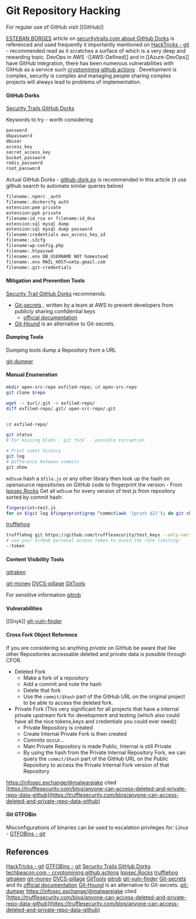 # Git Repository Hacking


For regular use of GitHub visit [[GitHub]]

[ESTEBAN BORGES](https://securitytrails.com/blog/_author/estebanborges) article on [securitytrails.com about GitHub Dorks](https://securitytrails.com/blog/github-dorks) is referenced and used frequently it importantly mentioned on  [HackTricks - git](https://book.hacktricks.xyz/network-services-pentesting/pentesting-web/git) - recommended read as it scratches a surface of which is a very deep and rewarding topic. DevOps in AWS -[[AWS-Defined]]  and in [[Azure-DevOps]] have GitHub integration, there has been numerous vulnerabilities with GitHub as a service such [cryptomining github actions](https://techbeacon.com/security/cryptominers-flooding-github-other-cloudy-dev-services) . Development is complex, security is complex and managing people sharing complex projects will always lead to problems of implementation. 
#### GitHub Dorks

[Security Trails GitHub Dorks](https://securitytrails.com/blog/github-dorks)

Keywords to try - worth considering
```bash
password
dbpassword
dbuser
access_key
secret_access_key
bucket_password
redis_password
root_password
```

Actual GitHub Dorks - [github-dork.py](https://github.com/techgaun/github-dorks) is recommended in this article (it use github search to automate similar queries below)
```bash
filename:.npmrc _auth
filename:.dockercfg auth
extension:pem private
extension:ppk private
filename:id_rsa or filename:id_dsa
extension:sql mysql dump
extension:sql mysql dump password
filename:credentials aws_access_key_id
filename:.s3cfg
filename:wp-config.php
filename:.htpasswd
filename:.env DB_USERNAME NOT homestead
filename:.env MAIL_HOST=smtp.gmail.com
filename:.git-credentials
```

#### Mitigation and Prevention Tools

[Security Trail GitHub Dorks](https://securitytrails.com/blog/github-dorks) recommends:
- [Git-secrets](https://github.com/awslabs/git-secrets/blob/master/README.rst) , written by a team at AWS to prevent developers from publicly sharing confidential keys
	- [official documentation](https://github.com/awslabs/git-secrets/blob/master/README.rst%23installing-git-secrets) 
- [Git-Hound](https://github.com/ezekg/git-hound) is an alternative to Git-secrets.

#### Dumping Tools

Dumping tools dump a Repository from a URL

[git-dumper](https://github.com/arthaud/git-dumper)

#### Manual Enumeration

```bash
mkdir open-src-repo exfiled-repo; cd open-src-repo
git clone $repo

wget -r $url/.git -o exfiled-repo/
diff exfiled-repo/.git/ open-src-repo/.git


cd exfiled-repo/

git status
# For missing blobs :`git fsck` - possible corruption

# Print comit history
git log
# Difference between commits
git show
```

`md5sum` hash a `$file.js` or any other library then look up the hash on opensource repositories on GitHub code to fingerprint the version - From [Ippsec.Rocks](https://ippsec.rocks) Get all `md5sum` for every version of test.js from repository sorted by commit hash:
```bash
fingerprint=test.js
for in $(git log $fingerprint|grep ^commit|awk '{print $2}'); do git checkout -- $fingerprint; echo -n "$i md5sum $fingerprint; done
```


[trufflehog](https://github.com/trufflesecurity/trufflehog)
```bash
trufflehog git https://github.com/trufflesecurity/test_keys --only-verified
# use your GitHub personal access token to avoid the rate limiting: 
--token
```
#### Content Visibility Tools

[gitraken](https://www.gitkraken.com/)

[git-money](https://github.com/dnoiz1/git-money)
[DVCS-pillage](https://github.com/evilpacket/DVCS-Pillage)
[GitTools](https://github.com/internetwache/GitTools)

For sensitive information [gitrob](https://github.com/michenriksen/gitrob)
#### Vulnerabilities

[[Snyk]]
[git-vuln-finder](https://github.com/cve-search/git-vuln-finder)

#### Cross Fork Object Reference

If you are considering so anything *private* on GitHub be aware that like other Repositories accessable deleted and private data is possible through CFOR. 
- Deleted Fork
	- Make a fork of a repository
	- Add a commit and note the hash
	- Delete that fork
	- Use the `commit/$hash` part of the GitHub URL on the original project to be able to access the deleted fork.
- Private Fork (This very significant for all projects that have a internal private upstream fork for development and testing (which also could have all the nice tokens,keys and credentials you could ever need)) 
	- Private Repository is created
	- Create Internal Private Fork is then created
	- Commits occur...
	- Main Private Repository is made Public, Internal is still Private
	- By using the hash from the Private Internal Repository Fork, we can query the `commit/$hash` part of the GitHub URL on the Public Repository to access the Private Internal Fork version of that Repository

https://infosec.exchange/@malwarejake cited [https://trufflesecurity.com/blog/anyone-can-access-deleted-and-private-repo-data-github](https://trufflesecurity.com/blog/anyone-can-access-deleted-and-private-repo-data-github)

#### Git GTFOBin

Misconfigurations of binaries can be used to escalation privileges for:
Linux - [GTFOBins - git](https://gtfobins.github.io/gtfobins/git/)

## References

[HackTricks - git](https://book.hacktricks.xyz/network-services-pentesting/pentesting-web/git)
[GTFOBins - git](https://gtfobins.github.io/gtfobins/git/)
[Security Trails GitHub Dorks](https://securitytrails.com/blog/github-dorks)
[techbeacon.com - cryptomining github actions](https://techbeacon.com/security/cryptominers-flooding-github-other-cloudy-dev-services) 
[Ippsec.Rocks](https://ippsec.rocks) 
[trufflehog](https://github.com/trufflesecurity/trufflehog)
[gitraken](https://www.gitkraken.com/)
[git-money](https://github.com/dnoiz1/git-money)
[DVCS-pillage](https://github.com/evilpacket/DVCS-Pillage)
[GitTools](https://github.com/internetwache/GitTools)
[gitrob](https://github.com/michenriksen/gitrob)
[git-vuln-finder](https://github.com/cve-search/git-vuln-finder)
[Git-secrets](https://github.com/awslabs/git-secrets/blob/master/README.rst) and its [official documentation](https://github.com/awslabs/git-secrets/blob/master/README.rst%23installing-git-secrets) 
[Git-Hound](https://github.com/ezekg/git-hound) is an alternative to Git-secrets.
[git-dumper](https://github.com/arthaud/git-dumper)
https://infosec.exchange/@malwarejake cited [https://trufflesecurity.com/blog/anyone-can-access-deleted-and-private-repo-data-github](https://trufflesecurity.com/blog/anyone-can-access-deleted-and-private-repo-data-github)